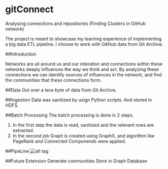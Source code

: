 # gitConnect
Analysing connections and repositories (Finding Clusters in GitHub network)

The project is meant to showcase my learning experience of implementing a big data ETL pipeline. I choose to work with GitHub data from Git Archive.

##Introduction

Networks are all around us and our interation and connections within these networks deeply influences the way we think and act. By analyzing these connections we can identify sources of influences in the network, and find the communities that these connections form. 

##Data
Got over a tera-byte of data from Git Archive.

##Ingestion
Data was sanitized by usign Python scripts. And stored in HDFS.

##Batch Processing
The batch processing is done in 2 steps.

1) In the first step the data is read, sanitised and the relevant rows are extracted.
2) In the second job Graph is created using GraphX, and algorithm like PageRank and Connected Componends were applied.

##PipeLine
![alt tag]()

##Future Extension
Generate communities
Store in Graph Database

